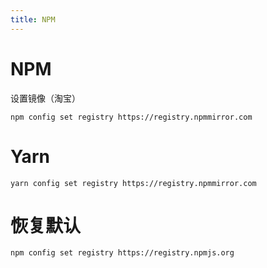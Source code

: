 ```yaml
---
title: NPM
---
```


# NPM

设置镜像（淘宝）

```{shell}
npm config set registry https://registry.npmmirror.com
```

# Yarn

```{shell}
yarn config set registry https://registry.npmmirror.com
```

# 恢复默认

```{shell}
npm config set registry https://registry.npmjs.org
```